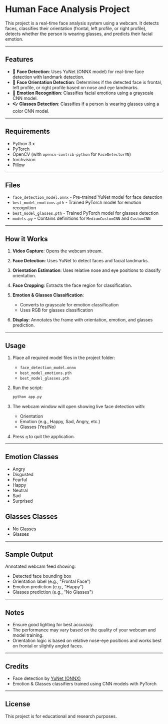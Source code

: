 # Human Face Analysis Project

This project is a real-time face analysis system using a webcam. It detects faces, classifies their orientation (frontal, left profile, or right profile), detects whether the person is wearing glasses, and predicts their facial emotion.

---

## Features

* 📸 **Face Detection**: Uses YuNet (ONNX model) for real-time face detection with landmark detection.
* 🔄 **Face Orientation Detection**: Determines if the detected face is frontal, left profile, or right profile based on nose and eye landmarks.
* 🧠 **Emotion Recognition**: Classifies facial emotions using a grayscale CNN model.
* 👓 **Glasses Detection**: Classifies if a person is wearing glasses using a color CNN model.

---

## Requirements

* Python 3.x
* PyTorch
* OpenCV (with `opencv-contrib-python` for `FaceDetectorYN`)
* torchvision
* Pillow

---

## Files

* `face_detection_model.onnx` - Pre-trained YuNet model for face detection
* `best_model_emotions.pth` - Trained PyTorch model for emotion recognition
* `best_model_glasses.pth` - Trained PyTorch model for glasses detection
* `models.py` - Contains definitions for `MediumCustomCNN` and `CustomCNN`

---

## How it Works

1. **Video Capture**: Opens the webcam stream.
2. **Face Detection**: Uses YuNet to detect faces and facial landmarks.
3. **Orientation Estimation**: Uses relative nose and eye positions to classify orientation.
4. **Face Cropping**: Extracts the face region for classification.
5. **Emotion & Glasses Classification**:

   * Converts to grayscale for emotion classification
   * Uses RGB for glasses classification
6. **Display**: Annotates the frame with orientation, emotion, and glasses prediction.

---

## Usage

1. Place all required model files in the project folder:

   * `face_detection_model.onnx`
   * `best_model_emotions.pth`
   * `best_model_glasses.pth`

2. Run the script:

   ```bash
   python app.py
   ```

3. The webcam window will open showing live face detection with:

   * Orientation
   * Emotion (e.g., Happy, Sad, Angry, etc.)
   * Glasses (Yes/No)

4. Press `q` to quit the application.

---

## Emotion Classes

* Angry
* Disgusted
* Fearful
* Happy
* Neutral
* Sad
* Surprised

## Glasses Classes

* No Glasses
* Glasses

---

## Sample Output

Annotated webcam feed showing:

* Detected face bounding box
* Orientation label (e.g., "Frontal Face")
* Emotion prediction (e.g., "Happy")
* Glasses prediction (e.g., "No Glasses")

---

## Notes

* Ensure good lighting for best accuracy.
* The performance may vary based on the quality of your webcam and model training.
* Orientation logic is based on relative nose-eye positions and works best on frontal or slightly angled faces.

---

## Credits

* Face detection by [YuNet (ONNX)](https://github.com/opencv/opencv_zoo/tree/master/models/face_detection_yunet)
* Emotion & Glasses classifiers trained using CNN models with PyTorch

---

## License

This project is for educational and research purposes.
